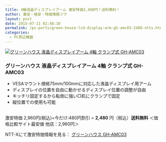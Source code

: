 ```yaml
---
title: 4軸液晶ディスプレイアーム 激安特価2,480円！送料無料！
author: 激安・格安・特価情報ツウ
layout: post
date: 2015-07-11 02:48:10
permalink: /pv-parts/green-house-lcd-display-arm-gh-amc03-2480-nttx.html
categories:
  - PC周辺機器
---
```

<div class="img-bg2 img_L">
  <a href="//px.a8.net/svt/ejp?a8mat=ZYP6S+8IMA3E+S1Q+BWGDT&#038;a8ejpredirect=//nttxstore.jp/_II_GH13365368" target="_blank"><img border="0" alt="グリーンハウス 液晶ディスプレイアーム 4軸 クランプ式 GH-AMC03" src="//image.nttxstore.jp/l2_images/G/GH/GH13365368.jpg" data-recalc-dims="1" /></a>
</div>

### グリーンハウス 液晶ディスプレイアーム 4軸 クランプ式 GH-AMC03
<!--more-->

* VESAマウント規格75mm/100mmに対応した液晶ディスプレイ用アーム
* ディスプレイの位置を自由に動かせるディスプレイ位置の調整が自由
* キッチリ固定するから転倒に強い□机にクランプで固定
* 縦位置での使用も可能

<br clear="all" />激安特価 2,960円(税込)+今だけ:480円割引 = <span class="tokka-price"><strong>2,480</strong></span> 円（税込）**送料無料**
＜価格比較サイト最安値 他店：2,960円＞

NTT-Xにて激安特価情報を見る： <a href="//px.a8.net/svt/ejp?a8mat=ZYP6S+8IMA3E+S1Q+BWGDT&#038;a8ejpredirect=//nttxstore.jp/_II_GH13365368" target="_blank"><span class="fs150p">グリーンハウス GH-AMC03</span></a>